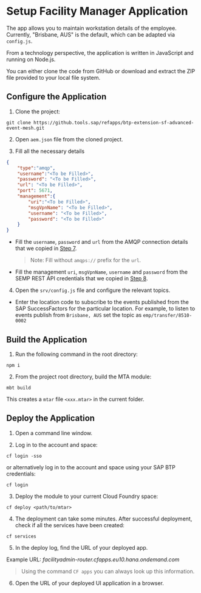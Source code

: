 # Setup Facility Manager Application

The app allows you to maintain workstation details of the employee. Currently, "Brisbane, AUS" is the default, which can be adapted via `config.js`.

From a technology perspective, the application is written in JavaScript and running on Node.js.

You can either clone the code from GitHub or download and extract the ZIP file provided to your local file system.

## Configure the Application

1. Clone the project:

```
git clone https://github.tools.sap/refapps/btp-extension-sf-advanced-event-mesh.git
```

2. Open `aem.json` file from the cloned project.

3. Fill all the necessary details

```json
{
    "type":"amqp",
    "username":"<To be Filled>",
    "password": "<To be Filled>",
    "url": "<To be Filled>",
    "port": 5671,
    "management":{
        "uri":"<To be Filled>",
        "msgVpnName": "<To be Filled>",
        "username": "<To be Filled>",
        "password": "<To be Filled>"
    }
}
```

- Fill the `username`, `password` and `url` from the AMQP connection details that we copied in [Step 7](../setup-advanced-event-mesh/README.md#configure-messaging-broker-in-advanced-event-mesh-console).
    >Note: Fill without `amqps://` prefix for the `url`.

- Fill the management `uri`, `msgVpnName`, `username` and `password` from the SEMP REST API credentials that we copied in [Step 8](../setup-advanced-event-mesh/README.md#configure-messaging-broker-in-advanced-event-mesh-console).

4. Open the `srv/config.js` file and configure the relevant topics.
- Enter the location code to subscribe to the events published from the SAP SuccessFactors for the particular location. For example, to listen to events publish from `Brisbane, AUS` set the topic as `emp/transfer/8510-0002`

## Build the Application

1. Run the following command in the root directory:

```
npm i
```

2. From the project root directory, build the MTA module:

```
mbt build
```

This creates a `mtar` file `<xxx.mtar>` in the current folder.

## Deploy the Application

1. Open a command line window.

2. Log in to the account and space:

```
cf login -sso
```

  or alternatively log in to the account and space using your SAP BTP credentials:

```
cf login
```

3. Deploy the module to your current Cloud Foundry space:

```
cf deploy <path/to/mtar>
```

4. The deployment can take some minutes. After successful deployment, check if all the services have been created:

```
cf services
```

5. In the deploy log, find the URL of your deployed app.

Example URL: *facilityadmin-router.cfapps.eu10.hana.ondemand.com*

> Using the command `CF apps` you can always look up this information.

6. Open the URL of your deployed UI application in a browser.


